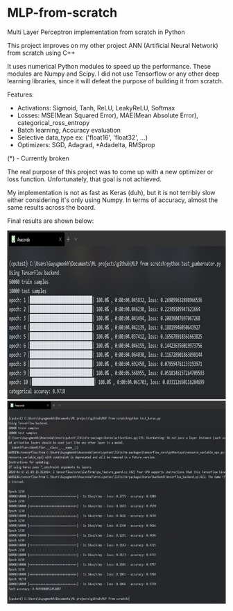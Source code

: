 # MLP-from-scratch
Multi Layer Perceptron implementation from scratch in Python

This project improves on my other project ANN (Artificial Neural Network) from scratch using C++

It uses numerical Python modules to speed up the performance. These modules are Numpy and Scipy.
I did not use Tensorflow or any other deep learning libraries, since it will defeat the purpose of building it
from scratch.

Features:
* Activations: Sigmoid, Tanh, ReLU, LeakyReLU, Softmax
* Losses: MSE(Mean Squared Error), MAE(Mean Absolute Error), categorical_ross_entropy
* Batch learning, Accuracy evaluation
* Selective data_type ex: ('float16', 'float32', ...)
* Optimizers: SGD, Adagrad, *Adadelta, RMSprop

(*) - Currently broken

The real purpose of this project was to come up with a new optimizer or loss function. Unfortunately, that goal is
not achieved.

My implementation is not as fast as Keras (duh), but it is not terribly slow either considering it's only using Numpy.
In terms of accuracy, almost the same results across the board.

Final results are shown below:
<p align="center">
  <img src="gumbernator_mlp_result.PNG" width=947 height=389>
  <img src="keras_mlp_result.PNG" width=908 height=468>
</p>
